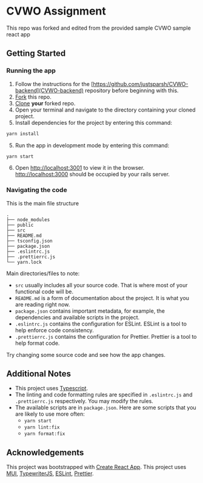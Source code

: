 # CVWO Assignment
This repo was forked and edited from the provided sample CVWO sample react app

## Getting Started

### Running the app

1. Follow the instructions for the [https://github.com/justsparsh/CVWO-backend](CVWO-backend) repository before beginning with this.
2. [Fork](https://docs.github.com/en/get-started/quickstart/fork-a-repo#forking-a-repository) this repo.
3. [Clone](https://docs.github.com/en/get-started/quickstart/fork-a-repo#cloning-your-forked-repository) **your** forked repo.
4. Open your terminal and navigate to the directory containing your cloned project.
5. Install dependencies for the project by entering this command:

```bash
yarn install
```

5. Run the app in development mode by entering this command:

```bash
yarn start
```

6. Open [http://localhost:3001](http://localhost:3001) to view it in the browser. [http://localhost:3000](http://localhost:3000) should be occupied by your rails server.

### Navigating the code

This is the main file structure

```
.
├── node_modules
├── public
├── src
├── README.md
├── tsconfig.json
├── package.json
├── .eslintrc.js
├── .prettierrc.js
└── yarn.lock
```

Main directories/files to note:

-   `src` usually includes all your source code. That is where most of your functional code will be.
-   `README.md` is a form of documentation about the project. It is what you are reading right now.
-   `package.json` contains important metadata, for example, the dependencies and available scripts in the project.
-   `.eslintrc.js` contains the configuration for ESLint. ESLint is a tool to help enforce code consistency.
-   `.prettierrc.js` contains the configuration for Prettier. Prettier is a tool to help format code.

Try changing some source code and see how the app changes.

## Additional Notes

-   This project uses [Typescript](https://www.typescriptlang.org/).
-   The linting and code formatting rules are specified in `.eslintrc.js` and `.prettierrc.js` respectively.
    You may modify the rules.
-   The available scripts are in `package.json`.
    Here are some scripts that you are likely to use more often:
    -   `yarn start`
    -   `yarn lint:fix`
    -   `yarn format:fix`

## Acknowledgements

This project was bootstrapped with [Create React App](https://github.com/facebook/create-react-app).
This project uses [MUI](https://mui.com/),
[TypewriterJS](https://github.com/tameemsafi/typewriterjs#readme),
[ESLint](https://eslint.org/), [Prettier](https://prettier.io/).
